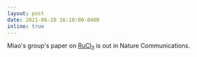 ```yaml
---
layout: post
date: 2021-06-10 16:10:00-0400
inline: true
---
```


Miao's group's paper on [RuCl<sub>3</sub>](/publications/#li2020fractional) is out in Nature Communications.
